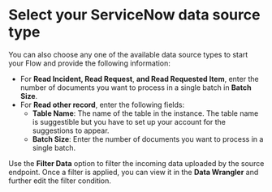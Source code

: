 # Select your ServiceNow data source type

You can also choose any one of the available data source types to start your Flow and provide the following information:

* For **Read Incident, Read Request**, **and Read Requested Item**, enter the number of documents you want to process in a single batch in **Batch Size**.
* For **Read other record**, enter the following fields:
  * **Table Name**: The name of the table in the instance. The table name is suggestible but you have to set up your account for the suggestions to appear.
  * **Batch Size**: Enter the number of documents you want to process in a single batch.

Use the **Filter Data** option to filter the incoming data uploaded by the source endpoint. Once a filter is applied, you can view it in the **Data Wrangler** and further edit the filter condition.
